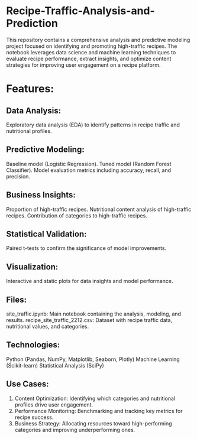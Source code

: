 # Recipe-Traffic-Analysis-and-Prediction
This repository contains a comprehensive analysis and predictive modeling project focused on identifying and promoting high-traffic recipes. The notebook leverages data science and machine learning techniques to evaluate recipe performance, extract insights, and optimize content strategies for improving user engagement on a recipe platform.

# Features:
## Data Analysis: 
Exploratory data analysis (EDA) to identify patterns in recipe traffic and nutritional profiles.
## Predictive Modeling:
Baseline model (Logistic Regression).
Tuned model (Random Forest Classifier).
Model evaluation metrics including accuracy, recall, and precision.
## Business Insights:
Proportion of high-traffic recipes.
Nutritional content analysis of high-traffic recipes.
Contribution of categories to high-traffic recipes.
## Statistical Validation: 
Paired t-tests to confirm the significance of model improvements.
## Visualization: 
Interactive and static plots for data insights and model performance.
## Files:
site_traffic.ipynb: Main notebook containing the analysis, modeling, and results.
recipe_site_traffic_2212.csv: Dataset with recipe traffic data, nutritional values, and categories.
## Technologies:
Python (Pandas, NumPy, Matplotlib, Seaborn, Plotly)
Machine Learning (Scikit-learn)
Statistical Analysis (SciPy)
## Use Cases:
1. Content Optimization: Identifying which categories and nutritional profiles drive user engagement.
2. Performance Monitoring: Benchmarking and tracking key metrics for recipe success.
3. Business Strategy: Allocating resources toward high-performing categories and improving underperforming ones.

